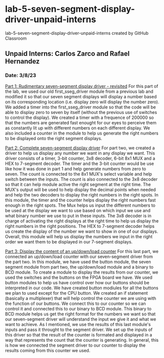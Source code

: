 # lab-5-seven-segment-display-driver-unpaid-interns
lab-5-seven-segment-display-driver-unpaid-interns created by GitHub Classroom

## Unpaid Interns: Carlos Zarco and Rafael Hernandez
### Date: 3/8/23  

<ins>Part 1: Rudimentary seven-segment display driver - revisited</ins>
 For this part of the lab, we used our old first_sseg_driver module from a previous lab and modified it so that our seven segment displays will display a number based on its corresponding location (i.e. display zero will display the number zero). We added a timer into the first_sseg_driver module so that the code will be able to display zero to seven by itself (without the previous use of switches to control the display). We created a timer with a frequence of 200000 so that the numbers are generated fast enought for our eyes to perceive them as constantly lit up with different numbers on each different display. We also included a counter in the module to help us generate the right numbers to be displayed onto the right segment displays.

<ins>Part 2: Complete seven-segment display driver</ins>
 For part two, we created a driver to help us display any number we want in any display we want. This driver consists of a timer, 3-bit counter, 3x8 decoder, 6-bit 8x1 MUX and a HEX to 7-segment decoder. The timer and the 3-bit counter would be use like how it was done in part 1 and help generate numbers from zero to seven. The count is connected to the 8x1 MUX's select variable and help switch between the inputs. The count is also connected to the 3x8 decoder so that it can help module active the right segment at the right time. The MUX's output will be used to help display the decimal points when needed and help the two decoders to display the right numbers in the right spots. In this module, the timer and the counter helps display the right numbers fast enough in the right spots. The Mux helps us input the different numbers to be used at the display we want to use based on which input we use and what binary number we use to put in these inputs. The 3x8 decoder is in charge of activating the right displays at the right time to help us display the right numbers in the right positions. The HEX to 7-segment decoder helps us create the display of the number we want to show in one of our displays. Overall, this module will help us display the numbers we input in the right order we want them to be displayed in our 7-segment displays.

<ins>Part 3: Display the content of an up/down/load counter</ins>
 For this last part, we connected an up/down/load counter with our seven-segment driver from the part two. In this module, we have used the button module, the seven segment module from part two, the up/down/load module and a binary to BCD module. To create a module to display the results from our counter, we used the switches and the buttons on the FPGA board we have. We used button modules to help us have control over how our buttons should be interpreted in our code. We have created button modiules for all the buttons we plan to used except for the CPU button. We created an if statement (basically a multiplexer) that will help control the counter we are using with the function of our buttons. We connect this to our counter so we can control it and connected this to our binary to BCD module. This binary to BCD module helps us get the right format for the numbers we want so that our seven-segment driver will understand the input we give it and what we want to achieve. As I mentioned, we use the results of this last module's inputs and pass it throught to the segment driver. We set up the inputs of this driver so that the result of the counter is formated and displayed in a way that represents the count that the counter is generating. In general, this is how we connected the segment driver to our counter to display the results coming from this counter we used.
